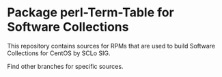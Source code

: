 # Package perl-Term-Table for Software Collections

This repository contains sources for RPMs that are used
to build Software Collections for CentOS by SCLo SIG.

Find other branches for specific sources.
